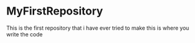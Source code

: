 # MyFirstRepository
This is the first repository that i have ever tried to make 
this is where you write the code 
